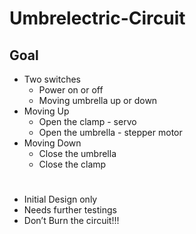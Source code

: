 # Umbrelectric-Circuit


## Goal


- Two switches 
  - Power on or off
  - Moving umbrella up or down 
- Moving Up
  - Open the clamp - servo
  - Open the umbrella - stepper motor 
- Moving Down 
  - Close the umbrella 
  - Close the clamp 

# 
- Initial Design only
- Needs further testings
- Don’t Burn the circuit!!!
